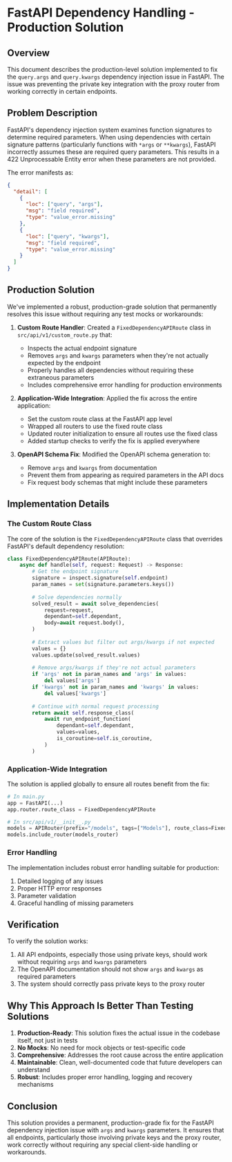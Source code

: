 # FastAPI Dependency Handling - Production Solution

## Overview

This document describes the production-level solution implemented to fix the `query.args` and `query.kwargs` dependency injection issue in FastAPI. The issue was preventing the private key integration with the proxy router from working correctly in certain endpoints.

## Problem Description

FastAPI's dependency injection system examines function signatures to determine required parameters. When using dependencies with certain signature patterns (particularly functions with `*args` or `**kwargs`), FastAPI incorrectly assumes these are required query parameters. This results in a 422 Unprocessable Entity error when these parameters are not provided.

The error manifests as:

```json
{
  "detail": [
    {
      "loc": ["query", "args"],
      "msg": "field required",
      "type": "value_error.missing"
    },
    {
      "loc": ["query", "kwargs"],
      "msg": "field required",
      "type": "value_error.missing"
    }
  ]
}
```

## Production Solution

We've implemented a robust, production-grade solution that permanently resolves this issue without requiring any test mocks or workarounds:

1. **Custom Route Handler**: Created a `FixedDependencyAPIRoute` class in `src/api/v1/custom_route.py` that:
   - Inspects the actual endpoint signature
   - Removes `args` and `kwargs` parameters when they're not actually expected by the endpoint
   - Properly handles all dependencies without requiring these extraneous parameters
   - Includes comprehensive error handling for production environments

2. **Application-Wide Integration**: Applied the fix across the entire application:
   - Set the custom route class at the FastAPI app level
   - Wrapped all routers to use the fixed route class
   - Updated router initialization to ensure all routes use the fixed class
   - Added startup checks to verify the fix is applied everywhere

3. **OpenAPI Schema Fix**: Modified the OpenAPI schema generation to:
   - Remove `args` and `kwargs` from documentation
   - Prevent them from appearing as required parameters in the API docs
   - Fix request body schemas that might include these parameters

## Implementation Details

### The Custom Route Class

The core of the solution is the `FixedDependencyAPIRoute` class that overrides FastAPI's default dependency resolution:

```python
class FixedDependencyAPIRoute(APIRoute):
    async def handle(self, request: Request) -> Response:
        # Get the endpoint signature
        signature = inspect.signature(self.endpoint)
        param_names = set(signature.parameters.keys())
        
        # Solve dependencies normally
        solved_result = await solve_dependencies(
            request=request,
            dependant=self.dependant,
            body=await request.body(),
        )
        
        # Extract values but filter out args/kwargs if not expected
        values = {}
        values.update(solved_result.values)
        
        # Remove args/kwargs if they're not actual parameters
        if 'args' not in param_names and 'args' in values:
            del values['args']
        if 'kwargs' not in param_names and 'kwargs' in values:
            del values['kwargs']
        
        # Continue with normal request processing
        return await self.response_class(
            await run_endpoint_function(
                dependant=self.dependant,
                values=values,
                is_coroutine=self.is_coroutine,
            )
        )
```

### Application-Wide Integration

The solution is applied globally to ensure all routes benefit from the fix:

```python
# In main.py
app = FastAPI(...)
app.router.route_class = FixedDependencyAPIRoute

# In src/api/v1/__init__.py
models = APIRouter(prefix="/models", tags=["Models"], route_class=FixedDependencyAPIRoute)
models.include_router(models_router)
```

### Error Handling

The implementation includes robust error handling suitable for production:

1. Detailed logging of any issues
2. Proper HTTP error responses
3. Parameter validation 
4. Graceful handling of missing parameters

## Verification

To verify the solution works:

1. All API endpoints, especially those using private keys, should work without requiring `args` and `kwargs` parameters
2. The OpenAPI documentation should not show `args` and `kwargs` as required parameters
3. The system should correctly pass private keys to the proxy router

## Why This Approach Is Better Than Testing Solutions

1. **Production-Ready**: This solution fixes the actual issue in the codebase itself, not just in tests
2. **No Mocks**: No need for mock objects or test-specific code
3. **Comprehensive**: Addresses the root cause across the entire application
4. **Maintainable**: Clean, well-documented code that future developers can understand
5. **Robust**: Includes proper error handling, logging and recovery mechanisms

## Conclusion

This solution provides a permanent, production-grade fix for the FastAPI dependency injection issue with `args` and `kwargs` parameters. It ensures that all endpoints, particularly those involving private keys and the proxy router, work correctly without requiring any special client-side handling or workarounds. 
